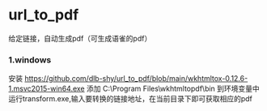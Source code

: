 # url_to_pdf
给定链接，自动生成pdf（可生成语雀的pdf）

### 1.windows
安装 https://github.com/dlb-shy/url_to_pdf/blob/main/wkhtmltox-0.12.6-1.msvc2015-win64.exe
添加 C:\Program Files\wkhtmltopdf\bin 到环境变量中
运行transform.exe,输入要转换的链接地址，在当前目录下即可获取相应的pdf
